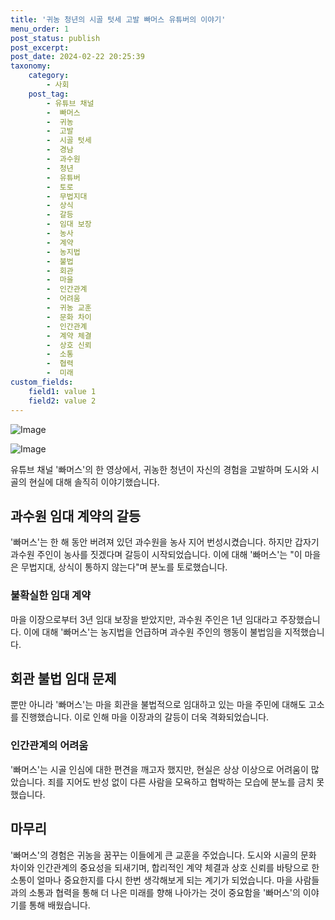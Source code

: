 ```yaml
---
title: '귀농 청년의 시골 텃세 고발 빠머스 유튜버의 이야기'
menu_order: 1
post_status: publish
post_excerpt: 
post_date: 2024-02-22 20:25:39
taxonomy:
    category:
        - 사회
    post_tag:
        - 유튜브 채널
        -  빠머스
        -  귀농
        -  고발
        -  시골 텃세
        -  경남
        -  과수원
        -  청년
        -  유튜버
        -  토로
        -  무법지대
        -  상식
        -  갈등
        -  임대 보장
        -  농사
        -  계약
        -  농지법
        -  불법
        -  회관
        -  마을
        -  인간관계
        -  어려움
        -  귀농 교훈
        -  문화 차이
        -  인간관계
        -  계약 체결
        -  상호 신뢰
        -  소통
        -  협력
        -  미래
custom_fields:
    field1: value 1
    field2: value 2
---
```


![Image](https://imgnews.pstatic.net/image/005/2024/02/22/2024022206203549472_1708550436_0019819854_20240222062501531.jpg?type=w647)

![Image](https://imgnews.pstatic.net/image/005/2024/02/22/2024022206214449473_1708550504_0019819854_20240222062501538.jpg?type=w647)

유튜브 채널 '빠머스'의 한 영상에서, 귀농한 청년이 자신의 경험을 고발하며 도시와 시골의 현실에 대해 솔직히 이야기했습니다.
## 과수원 임대 계약의 갈등
'빠머스'는 한 해 동안 버려져 있던 과수원을 농사 지어 번성시켰습니다. 하지만 갑자기 과수원 주인이 농사를 짓겠다며 갈등이 시작되었습니다. 이에 대해 '빠머스'는 "이 마을은 무법지대, 상식이 통하지 않는다"며 분노를 토로했습니다.
### 불확실한 임대 계약
마을 이장으로부터 3년 임대 보장을 받았지만, 과수원 주인은 1년 임대라고 주장했습니다. 이에 대해 '빠머스'는 농지법을 언급하며 과수원 주인의 행동이 불법임을 지적했습니다.
## 회관 불법 임대 문제
뿐만 아니라 '빠머스'는 마을 회관을 불법적으로 임대하고 있는 마을 주민에 대해도 고소를 진행했습니다. 이로 인해 마을 이장과의 갈등이 더욱 격화되었습니다.
### 인간관계의 어려움
'빠머스'는 시골 인심에 대한 편견을 깨고자 했지만, 현실은 상상 이상으로 어려움이 많았습니다. 죄를 지어도 반성 없이 다른 사람을 모욕하고 협박하는 모습에 분노를 금치 못했습니다.
## 마무리
'빠머스'의 경험은 귀농을 꿈꾸는 이들에게 큰 교훈을 주었습니다. 도시와 시골의 문화 차이와 인간관계의 중요성을 되새기며, 합리적인 계약 체결과 상호 신뢰를 바탕으로 한 소통이 얼마나 중요한지를 다시 한번 생각해보게 되는 계기가 되었습니다. 마을 사람들과의 소통과 협력을 통해 더 나은 미래를 향해 나아가는 것이 중요함을 '빠머스'의 이야기를 통해 배웠습니다.
